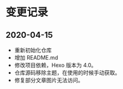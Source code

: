 # 变更记录

## 2020-04-15
- 重新初始化仓库
- 增加 README.md
- 修改项目依赖，Hexo 版本为 4.0。 
- 仓库源码移除主题，在使用的时候手动获取。
- 修复部分文章图片无法访问。

